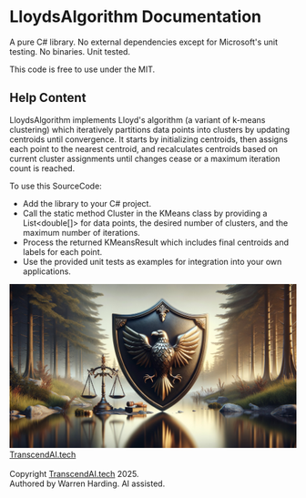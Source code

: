 # LloydsAlgorithm Documentation

A pure C# library. No external dependencies except for Microsoft's unit testing. No binaries. Unit tested.

This code is free to use under the MIT.

## Help Content

LloydsAlgorithm implements Lloyd's algorithm (a variant of k-means clustering) which iteratively partitions data points into clusters by updating centroids until convergence. It starts by initializing centroids, then assigns each point to the nearest centroid, and recalculates centroids based on current cluster assignments until changes cease or a maximum iteration count is reached.

To use this SourceCode:
- Add the library to your C# project.
- Call the static method Cluster in the KMeans class by providing a List<double[]> for data points, the desired number of clusters, and the maximum number of iterations.
- Process the returned KMeansResult which includes final centroids and labels for each point.
- Use the provided unit tests as examples for integration into your own applications.

![AI Image](aiimage.jpg)
[TranscendAI.tech](https://TranscendAI.tech)<br>
<br>
Copyright [TranscendAI.tech](https://TranscendAI.tech) 2025.</br>
Authored by Warren Harding. AI assisted.</br>